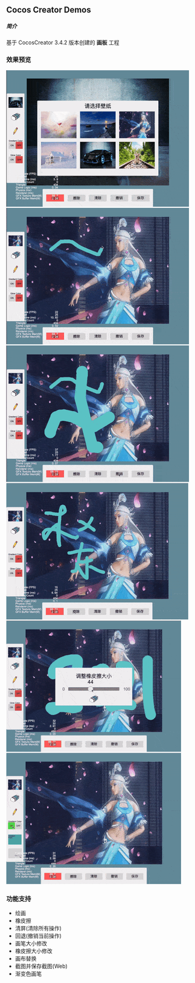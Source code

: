 ## Cocos Creator Demos

##### 简介
基于 CocosCreator 3.4.2 版本创建的 **画板** 工程

### 效果预览
![image](../../gif/202203/2022032011.gif)
![image](../../gif/202203/2022032012.gif)
![image](../../gif/202203/2022032013.gif)
![image](../../gif/202203/2022032014.gif)
![image](../../gif/202203/2022032015.gif)
![image](../../gif/202203/2022032016.gif)

### 功能支持
- 绘画
- 橡皮擦
- 清屏(清除所有操作)
- 回退(撤销当前操作)
- 画笔大小修改
- 橡皮擦大小修改
- 画布替换
- 截图并保存截图(Web)
- 渐变色画笔